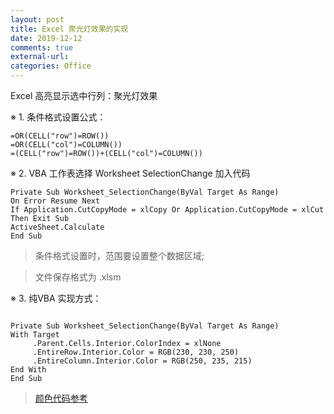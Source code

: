 ```yaml
---
layout: post
title: Excel 聚光灯效果的实现
date: 2019-12-12
comments: true
external-url:
categories: Office 
---
```


Excel 高亮显示选中行列：聚光灯效果

※ 1. 条件格式设置公式： 

~~~
=OR(CELL("row")=ROW())
=OR(CELL("col")=COLUMN()) 
=(CELL("row")=ROW())+(CELL("col")=COLUMN())
~~~

※ 2. VBA 工作表选择 Worksheet SelectionChange 加入代码

~~~
Private Sub Worksheet_SelectionChange(ByVal Target As Range)
On Error Resume Next
If Application.CutCopyMode = xlCopy Or Application.CutCopyMode = xlCut Then Exit Sub
ActiveSheet.Calculate
End Sub
~~~

>条件格式设置时，范围要设置整个数据区域;

>文件保存格式为 .xlsm


※ 3. 纯VBA 实现方式：

~~~

Private Sub Worksheet_SelectionChange(ByVal Target As Range)
With Target
     .Parent.Cells.Interior.ColorIndex = xlNone
     .EntireRow.Interior.Color = RGB(230, 230, 250)
     .EntireColumn.Interior.Color = RGB(250, 235, 215)
End With
End Sub

~~~

>[颜色代码参考](http://tool.oschina.net/commons?type=3)
